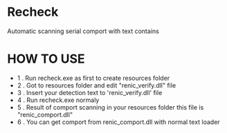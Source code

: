 # Recheck
Automatic scanning serial comport with text contains

# HOW TO USE
+ 1 . Run recheck.exe as first to create resources folder
+ 2 . Got to resources folder and edit "renic_verify.dll" file
+ 3 . Insert your detection text to 'renic_verify.dll' file
+ 4 . Run recheck.exe normaly
+ 5 . Result of comport scanning in your resources folder this file is "renic_comport.dll"
+ 6 . You can get comport from renic_comport.dll with normal text loader
